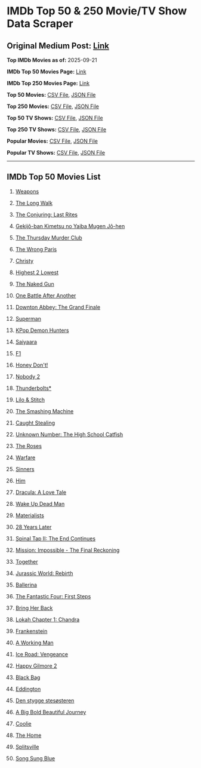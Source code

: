 # IMDb Top 50 & 250 Movie/TV Show Data Scraper

## Original Medium Post: [Link](https://medium.com/@nishantsahoo/which-movie-should-i-watch-5c83a3c0f5b1)

**Top IMDb Movies as of:** 2025-09-21

**IMDb Top 50 Movies Page:** [Link](https://www.imdb.com/search/title/?title_type=feature&release_date=2025-01-01,2025-12-31)

**IMDb Top 250 Movies Page:** [Link](https://www.imdb.com/chart/top/)

**Top 50 Movies:** [CSV File](/data/top50/movies.csv), [JSON File](/data/top50/movies.json)

**Top 250 Movies:** [CSV File](/data/top250/movies.csv), [JSON File](/data/top250/movies.json)

**Top 50 TV Shows:** [CSV File](/data/top50/shows.csv), [JSON File](/data/top50/shows.json)

**Top 250 TV Shows:** [CSV File](/data/top250/shows.csv), [JSON File](/data/top250/shows.json)

**Popular Movies:** [CSV File](/data/popular/movies.csv), [JSON File](/data/popular/movies.json)

**Popular TV Shows:** [CSV File](/data/popular/shows.csv), [JSON File](/data/popular/shows.json)

---

## IMDb Top 50 Movies List

1. [Weapons](https://www.imdb.com/title/tt26581740/)

2. [The Long Walk](https://www.imdb.com/title/tt10374610/)

3. [The Conjuring: Last Rites](https://www.imdb.com/title/tt22898462/)

4. [Gekijô-ban Kimetsu no Yaiba Mugen Jô-hen](https://www.imdb.com/title/tt32820897/)

5. [The Thursday Murder Club](https://www.imdb.com/title/tt12001534/)

6. [The Wrong Paris](https://www.imdb.com/title/tt33039440/)

7. [Christy](https://www.imdb.com/title/tt32323252/)

8. [Highest 2 Lowest](https://www.imdb.com/title/tt31194612/)

9. [The Naked Gun](https://www.imdb.com/title/tt3402138/)

10. [One Battle After Another](https://www.imdb.com/title/tt30144839/)

11. [Downton Abbey: The Grand Finale](https://www.imdb.com/title/tt31888477/)

12. [Superman](https://www.imdb.com/title/tt5950044/)

13. [KPop Demon Hunters](https://www.imdb.com/title/tt14205554/)

14. [Saiyaara](https://www.imdb.com/title/tt28037987/)

15. [F1](https://www.imdb.com/title/tt16311594/)

16. [Honey Don't!](https://www.imdb.com/title/tt30645201/)

17. [Nobody 2](https://www.imdb.com/title/tt28996126/)

18. [Thunderbolts\*](https://www.imdb.com/title/tt20969586/)

19. [Lilo & Stitch](https://www.imdb.com/title/tt11655566/)

20. [The Smashing Machine](https://www.imdb.com/title/tt11214558/)

21. [Caught Stealing](https://www.imdb.com/title/tt1493274/)

22. [Unknown Number: The High School Catfish](https://www.imdb.com/title/tt37674426/)

23. [The Roses](https://www.imdb.com/title/tt31973693/)

24. [Warfare](https://www.imdb.com/title/tt31434639/)

25. [Sinners](https://www.imdb.com/title/tt31193180/)

26. [Him](https://www.imdb.com/title/tt20990442/)

27. [Dracula: A Love Tale](https://www.imdb.com/title/tt31434030/)

28. [Wake Up Dead Man](https://www.imdb.com/title/tt14364480/)

29. [Materialists](https://www.imdb.com/title/tt30253473/)

30. [28 Years Later](https://www.imdb.com/title/tt10548174/)

31. [Spinal Tap II: The End Continues](https://www.imdb.com/title/tt20222166/)

32. [Mission: Impossible - The Final Reckoning](https://www.imdb.com/title/tt9603208/)

33. [Together](https://www.imdb.com/title/tt31184028/)

34. [Jurassic World: Rebirth](https://www.imdb.com/title/tt31036941/)

35. [Ballerina](https://www.imdb.com/title/tt7181546/)

36. [The Fantastic Four: First Steps](https://www.imdb.com/title/tt10676052/)

37. [Bring Her Back](https://www.imdb.com/title/tt32246771/)

38. [Lokah Chapter 1: Chandra](https://www.imdb.com/title/tt33372494/)

39. [Frankenstein](https://www.imdb.com/title/tt1312221/)

40. [A Working Man](https://www.imdb.com/title/tt9150192/)

41. [Ice Road: Vengeance](https://www.imdb.com/title/tt27621210/)

42. [Happy Gilmore 2](https://www.imdb.com/title/tt31868189/)

43. [Black Bag](https://www.imdb.com/title/tt30988739/)

44. [Eddington](https://www.imdb.com/title/tt31176520/)

45. [Den stygge stesøsteren](https://www.imdb.com/title/tt29344903/)

46. [A Big Bold Beautiful Journey](https://www.imdb.com/title/tt13650700/)

47. [Coolie](https://www.imdb.com/title/tt27441481/)

48. [The Home](https://www.imdb.com/title/tt17023012/)

49. [Splitsville](https://www.imdb.com/title/tt33247023/)

50. [Song Sung Blue](https://www.imdb.com/title/tt30343021/)
